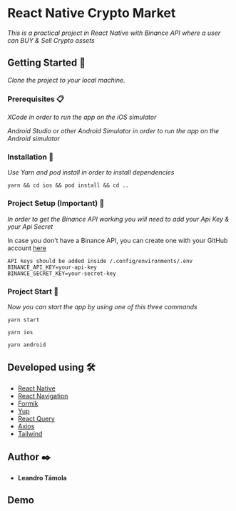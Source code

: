 # React Native Crypto Market

_This is a practical project in React Native with Binance API where a user can BUY & Sell Crypto assets_

## Getting Started 🚀

_Clone the project to your local machine._

### Prerequisites 📋

_XCode in order to run the app on the iOS simulator_

_Android Studio or other Android Simulator in order to run the app on the Android simulator_

### Installation 🔧

_Use Yarn and pod install in order to install dependencies_

```
yarn && cd ios && pod install && cd ..
```

### Project Setup (Important) 🔴

_In order to get the Binance API working you will need to add your Api Key & your Api Secret_

In case you don't have a Binance API, you can create one with your GitHub account [here](https://testnet.binance.vision)

```
API keys should be added inside /.config/environments/.env
BINANCE_API_KEY=your-api-key
BINANCE_SECRET_KEY=your-secret-key
```


### Project Start 📱

_Now you can start the app by using one of this three commands_

```
yarn start 
```
```
yarn ios 
```
```
yarn android 
```


## Developed using 🛠️

* [React Native](https://reactnative.dev)
* [React Navigation](https://reactnavigation.org)
* [Formik](https://formik.org)
* [Yup](https://github.com/jquense/yup)
* [React Query](https://tanstack.com/query/latest)
* [Axios](https://github.com/axios/axios)
* [Tailwind](https://tailwindcss.com)



## Author ✒️

* **Leandro Támola** 

## Demo

